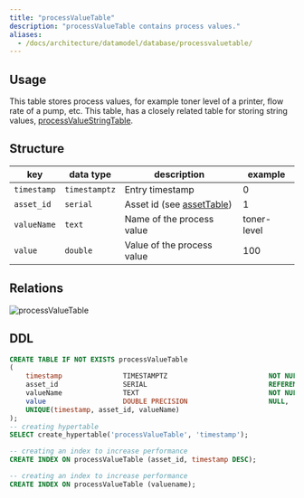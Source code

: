 ```yaml
---
title: "processValueTable"
description: "processValueTable contains process values."
aliases:
  - /docs/architecture/datamodel/database/processvaluetable/
---
```


## Usage

This table stores process values, for example toner level of a printer, flow rate of a pump, etc.
This table, has a closely related table for storing string values, [processValueStringTable](/docs/architecture/datamodel/database/processvaluestringtable).

## Structure

| key         | data type     | description                                | example     |
|-------------|---------------|--------------------------------------------|-------------|
| `timestamp` | `timestamptz` | Entry timestamp                            | 0           |
| `asset_id`  | `serial`      | Asset id (see [assetTable](/docs/architecture/datamodel/database/assettable)) | 1           |
| `valueName` | `text`        | Name of the process value                  | toner-level |
| `value`     | `double`      | Value of the process value                 | 100         |


## Relations

![processValueTable](/images/architecture/datamodel/database/processvaluetable.png)

## DDL
```sql
CREATE TABLE IF NOT EXISTS processValueTable
(
    timestamp               TIMESTAMPTZ                         NOT NULL,
    asset_id                SERIAL                              REFERENCES assetTable (id),
    valueName               TEXT                                NOT NULL,
    value                   DOUBLE PRECISION                    NULL,
    UNIQUE(timestamp, asset_id, valueName)
);
-- creating hypertable
SELECT create_hypertable('processValueTable', 'timestamp');

-- creating an index to increase performance
CREATE INDEX ON processValueTable (asset_id, timestamp DESC);

-- creating an index to increase performance
CREATE INDEX ON processValueTable (valuename);
```
